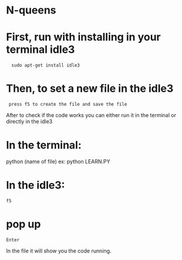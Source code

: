 # N-queens

# First, run with installing in your terminal idle3
      sudo apt-get install idle3

# Then, to set a new file in the idle3 
     press f5 to create the file and save the file 

After to check if the code works you can either run it in the terminal or directly in the idle3
 # In the terminal:
  python (name of file) 
         ex: python LEARN.PY
 # In the idle3:
    f5 
  # pop up
    Enter

In the file it will show you the code running.



